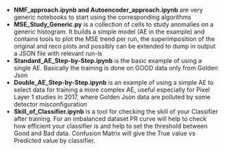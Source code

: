 *  **NMF_approach.ipynb and Autoencoder_approach.ipynb** are very generic notebooks to start using the corresponding algorithms
*  **MSE_Study_Generic.py** is a collection of cells to study anomalies on a generic histogram. It builds a simple model (AE in the example) and contains tools to plot the MSE trend per run, the superimposition of the original and reco plots and possibly can be extended to dump in output a JSON file with relevant run-ls
*  **Standard_AE_Step-by-Step.ipynb** is the basic example of using a single AE. Basically the training is done on GOOD data only from Golden Json
*  **Double_AE_Step-by-Step.ipynb** is an example of using a simple AE to select data for training a more complex AE, useful especially for Pixel Layer 1 studies in 2017, where Golden Json data are polluted by some detector misconfiguration
*  **Skill_of_Classifier.ipynb** is a tool for checking the skill of your Classifier after training. For an imbalanced dataset PR curve will help to check how efficient your classifier is and help to set the threshold between Good and Bad data. Confusion Matrix will give the True value vs Predicted value by classifier.  
